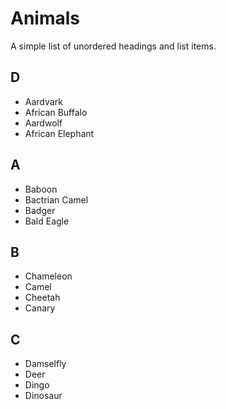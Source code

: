 # Animals

A simple list of unordered headings and list items.

## D

- Aardvark
- African Buffalo
- Aardwolf
- African Elephant

## A

- Baboon
- Bactrian Camel
- Badger
- Bald Eagle

## B

- Chameleon
- Camel
- Cheetah
- Canary

## C

- Damselfly
- Deer
- Dingo
- Dinosaur
